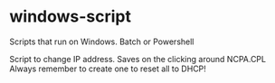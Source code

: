 # windows-script
Scripts that run on Windows. Batch or Powershell

Script to change IP address.  Saves on the clicking around NCPA.CPL
Always remember to create one to reset all to DHCP!
